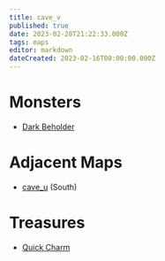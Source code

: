 ```yaml
---
title: cave_v
published: true
date: 2023-02-28T21:22:33.000Z
tags: maps
editor: markdown
dateCreated: 2023-02-16T00:00:00.000Z
---
```



# Monsters
 * [Dark Beholder](/monsters/dark-beholder)

# Adjacent Maps
 * [cave_u](/maps/cave_u) (South)

# Treasures
 * [Quick Charm](/items/quick-charm)
